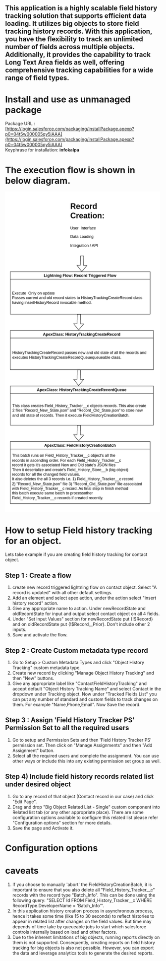 ## This application is a highly scalable field history tracking solution that supports efficient data loading. It utilizes big objects to store field tracking history records. With this application, you have the flexibility to track an unlimited number of fields across multiple objects. Additionally, it provides the capability to track Long Text Area fields as well, offering comprehensive tracking capabilities for a wide range of field types.


# Install and use as unmanaged package
Package URL :  [https://login.salesforce.com/packaging/installPackage.apexp?p0=04t5w000005qy5iAAA](https://login.salesforce.com/packaging/installPackage.apexp?p0=04t5w000005qy5iAAA)   
Keyphrase for installation: **infokalpa**

# The execution flow is shown in below diagram.
<img src="./assets/FieldHistoryTracker_flow_diagram.png" alt="Execution flow of Field History creation" width="500">


# How to setup Field history tracking for an object.
Lets take example if you are creating field history tracking for contact object.
## Step 1 : Create a flow 
1. create new record triggered lightning flow on contact object. Select "A record is updated" with all other default settings.
2. Add an element and select apex action, under the action select "insert history record" action. 
3. Give any appropriate name to action. Under newRecordState and  oldRecordState for input and output select contact object on all 4 fields.
4. Under "Set Input Values" section for newRecordState put {!$Record}  and on oldRecordState put {!$Record__Prior}. Don't include other 2 inputs.
5. Save and activate the flow.
## Step 2 : Create Custom metadata type record
1. Go to Setup > Custom Metadata Types and click "Object History Tracking" custom metadata type.
2. Create new record by clicking "Manage Object History Tracking" and then "New" buttons.
3. Give any appropriate label like "ContactFieldHistoryTracking" and accept default "Object History Tracking Name" and select Contact in the dropdown under Tracking object. Now under "Tracked Fields List" you can put any number of standard and custom fields to track changes on them. For example "Name,Phone,Email". Now Save the record.
## Step 3 : Assign 'Field History Tracker PS' Permission Set to all the required users
1. Go to setup and Permission Sets and then 'Field History Tracker PS' permission set. Then click on "Manage Assignments" and then "Add Assignment" button.
2. Select all the required users and complete the assignment. You can use other ways or include this into any existing permission set group as well.

## Step 4) Include field history records related list under desired object
1. Go to any record of that object (Contact record in our case) and click "Edit Page". 
2. Drag and drop "Big Object Related List - Single" custom component into Related list tab (or any other appropriate place). There are some configuration options available to configure this related list please refer "Configuration options" section for more details.
3. Save the page and Activate it.


# Configuration options


# caveats
1. If you choose to manually 'abort' the FieldHistoryCreationBatch, it is important to ensure that you also delete all "Field_History_Tracker__c" records with the record type "Batch_Info". This can be done using the following query: "SELECT Id FROM Field_History_Tracker__c WHERE RecordType.DeveloperName = 'Batch_Info'".
2. In this application history creation process in asynchronous process, hence it takes some time (like 15 to 30 seconds) to reflect histories to appear in related list after changes on the field values. But time may depends of time take by queueable jobs to start which salesforce controls internally based on load and other factors.
3. Due to the inherent limitations of big objects, running reports directly on them is not supported. Consequently, creating reports on field history tracking for big objects is also not possible. However, you can export the data and leverage analytics tools to generate the desired reports.


